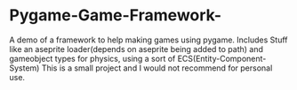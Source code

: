 # Pygame-Game-Framework-
A demo of a framework to help making games using pygame.
Includes Stuff like an aseprite loader(depends on  aseprite being added to path)
and gameobject types for physics, using a sort of ECS(Entity-Component-System)
[](https://cdn.discordapp.com/attachments/814889600430506004/993576040733626448/gameEngineTestWhatGoesAroundComesAround.mp4)
This is a small project and I would not recommend for personal use.

